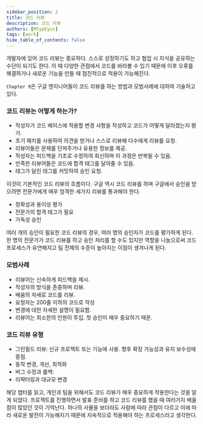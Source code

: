 ```yaml
---
sidebar_position: 2
title: 코드 리뷰
description: 코드 리뷰
authors: [MtypEyuc]
tags: [work]
hide_table_of_contents: false
---
```


개발자에 있어 코드 리뷰는 중요하다. 스스로 성장하기도 하고 협업 시 지식을 공유하는 수단이 되기도 한다. 이 때 다양한 관점에서 코드를 바라볼
수 있기 때문에 이후 오류를 해결하거나 새로운 기능을 만들 때 점진적으로 적용이 가능해진다.

`Chapter 9`은 구글 엔지니어들이 코드 리뷰를 하는 방법과 모범사례에 대하여 기술하고 있다.

### 코드 리뷰는 어떻게 하는가?
- 작성자가 코드 베이스에 적용할 변경 사항을 작성하고 코드가 어떻게 달라졌는지 평가.
- 초기 패치를 사용하여 의견을 받거나 스스로 리뷰해 다수에게 리뷰를 요청.
- 리뷰어들은 문제를 던져주거나 유용한 정보를 제공.
- 작성자는 피드백을 기초로 수정하여 회신하며 이 과정은 반복될 수 있음.
- 만족한 리뷰어들은 코드에 합격 태그를 달아줄 수 있음.
- 태그가 달린 태그를 커밋하여 승인 요청.

이것이 기본적인 코드 리뷰의 흐름이다. 구글 역시 코드 리뷰를 하며 구글에서 승인을 받으려면 전문가에게 매우 엄격한 세가지 리뷰를 통과해야 한다.

- 정확성과 용이성 평가
- 전문가의 합격 태그가 필요
- 가독성 승인

여러 개의 승인이 필요한 코드 리뷰의 경우, 여러 명의 승인자가 코드를 평가하게 된다. 한 명의 전문가가 코드 리뷰를 하고 승인 처리를 할 수도 있지만 역할을
나눔으로써 코드 프로세스가 유연해지고 팀 전체의 수준이 높아지는 이점이 생겨나게 된다.

### 모범사례 
- 리뷰어는 신속하게 피드백을 제시.
- 작성자의 방식을 존중하며 리뷰.
- 배움의 자세로 코드를 리뷰.
- 요청자는 200줄 이하의 코드로 작성
- 변경에 대한 자세한 설명이 필요함.
- 리뷰어는 최소한의 인원이 투입. 첫 승인이 매우 중요하기 때문.

### 코드 리뷰 유형
- 그린필드 리뷰: 신규 프로젝트 또는 기능에 사용. 향후 확장 가능성과 유지 보수성에 중점.
- 동작 변경, 개선, 최적화
- 버그 수정과 롤백: 
- 리퍅터링과 대규모 변경

해당 챕터를 읽고, 개인과 팀을 위해서도 코드 리뷰가 매우 중요하게 작용한다는 것을 알게 되었다. 프로젝트를 진행하면서 발표 준비를 하고 코드 리뷰를 했을 때
여러가지 배울 점이 많았던 것이 기억난다. 하나의 사물을 보더라도 사람에 따라 관점이 다르고 이에 따라 새로운 발전이 가능해지기 때문에 지속적으로 적용해야 하는
프로세스라고 생각한다.

